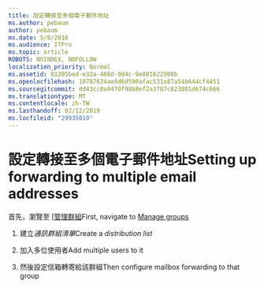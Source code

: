 ```yaml
---
title: 設定轉接至多個電子郵件地址
ms.author: pebaum
author: pebaum
ms.date: 5/8/2018
ms.audience: ITPro
ms.topic: article
ROBOTS: NOINDEX, NOFOLLOW
localization_priority: Normal
ms.assetid: 81205bed-e32a-468d-9d4c-9e881622908b
ms.openlocfilehash: 10787624ae8d6d590afac531e87a54b644cf4451
ms.sourcegitcommit: dd43cc0a9470f98b8ef2a3787c823801d674c666
ms.translationtype: MT
ms.contentlocale: zh-TW
ms.lasthandoff: 02/12/2019
ms.locfileid: "29935019"
---
```

# <a name="setting-up-forwarding-to-multiple-email-addresses"></a><span data-ttu-id="b220b-102">設定轉接至多個電子郵件地址</span><span class="sxs-lookup"><span data-stu-id="b220b-102">Setting up forwarding to multiple email addresses</span></span>

<span data-ttu-id="b220b-103">首先，瀏覽至 [[管理群組](https://portal.office.com/adminportal/home#/groups)</span><span class="sxs-lookup"><span data-stu-id="b220b-103">First, navigate to [Manage groups](https://portal.office.com/adminportal/home#/groups)</span></span>
  
1. <span data-ttu-id="b220b-104">建立*通訊群組清單*</span><span class="sxs-lookup"><span data-stu-id="b220b-104">Create a  *distribution list*</span></span> 
    
2. <span data-ttu-id="b220b-105">加入多位使用者</span><span class="sxs-lookup"><span data-stu-id="b220b-105">Add multiple users to it</span></span>
    
3. <span data-ttu-id="b220b-106">然後設定信箱轉寄給該群組</span><span class="sxs-lookup"><span data-stu-id="b220b-106">Then configure mailbox forwarding to that group</span></span>
    

